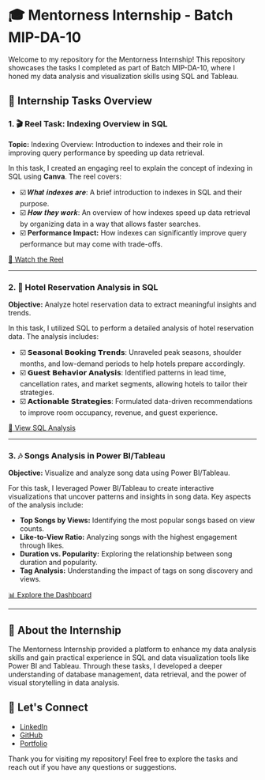 # 🎓 Mentorness Internship - Batch MIP-DA-10

Welcome to my repository for the Mentorness Internship! This repository showcases the tasks I completed as part of Batch MIP-DA-10, where I honed my data analysis and visualization skills using SQL and Tableau.

## 🌟 Internship Tasks Overview

### 1. 🎬 Reel Task: Indexing Overview in SQL
**Topic:** Indexing Overview: Introduction to indexes and their role in improving query performance by speeding up data retrieval.

In this task, I created an engaging reel to explain the concept of indexing in SQL using **Canva**. The reel covers:
- ☑️ 𝑾𝒉𝒂𝒕 𝒊𝒏𝒅𝒆𝒙𝒆𝒔 𝒂𝒓𝒆: A brief introduction to indexes in SQL and their purpose.
- ☑️ 𝑯𝒐𝒘 𝒕𝒉𝒆𝒚 𝒘𝒐𝒓𝒌: An overview of how indexes speed up data retrieval by organizing data in a way that allows faster searches.
- ☑️  **Performance Impact:** How indexes can significantly improve query performance but may come with trade-offs.

[🎥 Watch the Reel](#) <!-- Add link to your reel if available -->

---

### 2. 🏨 Hotel Reservation Analysis in SQL
**Objective:** Analyze hotel reservation data to extract meaningful insights and trends.

In this task, I utilized SQL to perform a detailed analysis of hotel reservation data. The analysis includes:
- ☑️ 𝗦𝗲𝗮𝘀𝗼𝗻𝗮𝗹 𝗕𝗼𝗼𝗸𝗶𝗻𝗴 𝗧𝗿𝗲𝗻𝗱𝘀: Unraveled peak seasons, shoulder months, and low-demand periods to help hotels prepare accordingly.
- ☑️ 𝗚𝘂𝗲𝘀𝘁 𝗕𝗲𝗵𝗮𝘃𝗶𝗼𝗿 𝗔𝗻𝗮𝗹𝘆𝘀𝗶𝘀: Identified patterns in lead time, cancellation rates, and market segments, allowing hotels to tailor their strategies.
- ☑️ 𝗔𝗰𝘁𝗶𝗼𝗻𝗮𝗯𝗹𝗲 𝗦𝘁𝗿𝗮𝘁𝗲𝗴𝗶𝗲𝘀: Formulated data-driven recommendations to improve room occupancy, revenue, and guest experience.

[📁 View SQL Analysis](#) <!-- Add link to your SQL scripts or analysis -->

---

### 3. 🎶 Songs Analysis in Power BI/Tableau
**Objective:** Visualize and analyze song data using Power BI/Tableau.

For this task, I leveraged Power BI/Tableau to create interactive visualizations that uncover patterns and insights in song data. Key aspects of the analysis include:
- **Top Songs by Views:** Identifying the most popular songs based on view counts.
- **Like-to-View Ratio:** Analyzing songs with the highest engagement through likes.
- **Duration vs. Popularity:** Exploring the relationship between song duration and popularity.
- **Tag Analysis:** Understanding the impact of tags on song discovery and views.

[📊 Explore the Dashboard](#) <!-- Add link to your Power BI/Tableau dashboard if available -->

---

## 🚀 About the Internship
The Mentorness Internship provided a platform to enhance my data analysis skills and gain practical experience in SQL and data visualization tools like Power BI and Tableau. Through these tasks, I developed a deeper understanding of database management, data retrieval, and the power of visual storytelling in data analysis.

## 🤝 Let's Connect
- [LinkedIn](https://linkedin.com/in/your-profile)
- [GitHub](https://github.com/your-username)
- [Portfolio](https://your-portfolio.com)

Thank you for visiting my repository! Feel free to explore the tasks and reach out if you have any questions or suggestions.
